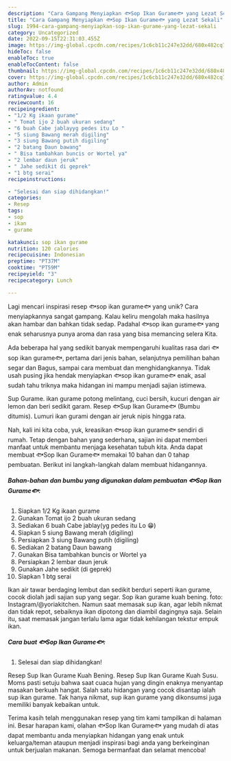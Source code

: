 ```yaml
---
description: "Cara Gampang Menyiapkan 🐟Sop Ikan Gurame🐟 yang Lezat Sekali"
title: "Cara Gampang Menyiapkan 🐟Sop Ikan Gurame🐟 yang Lezat Sekali"
slug: 1994-cara-gampang-menyiapkan-sop-ikan-gurame-yang-lezat-sekali
category: Uncategorized
date: 2022-09-15T22:31:03.455Z
image: https://img-global.cpcdn.com/recipes/1c6cb11c247e32dd/680x482cq70/sop-ikan-gurame-foto-resep-utama.jpg
hideToc: false
enableToc: true
enableTocContent: false
thumbnail: https://img-global.cpcdn.com/recipes/1c6cb11c247e32dd/680x482cq70/sop-ikan-gurame-foto-resep-utama.jpg
cover: https://img-global.cpcdn.com/recipes/1c6cb11c247e32dd/680x482cq70/sop-ikan-gurame-foto-resep-utama.jpg
author: Admin
authorAv: notfound
ratingvalue: 4.4
reviewcount: 16
recipeingredient:
- "1/2 Kg ikaan gurame"
- " Tomat ijo 2 buah ukuran sedang"
- "6 buah Cabe jablayyg pedes itu Lo "
- "5 siung Bawang merah digiling"
- "3 siung Bawang putih digiling"
- "2 batang Daun bawang"
- " Bisa tambahkan buncis or Wortel ya"
- "2 lembar daun jeruk"
- " Jahe sedikit di geprek"
- "1 btg serai"
recipeinstructions:

- "Selesai dan siap dihidangkan!"
categories:
- Resep
tags:
- sop
- ikan
- gurame

katakunci: sop ikan gurame 
nutrition: 120 calories
recipecuisine: Indonesian
preptime: "PT37M"
cooktime: "PT59M"
recipeyield: "3"
recipecategory: Lunch

---
```





Lagi mencari inspirasi resep 🐟sop ikan gurame🐟 yang unik? Cara menyiapkannya sangat gampang. Kalau keliru mengolah maka hasilnya akan hambar dan bahkan tidak sedap. Padahal 🐟sop ikan gurame🐟 yang enak seharusnya punya aroma dan rasa yang bisa memancing selera Kita.





Ada beberapa hal yang sedikit banyak mempengaruhi kualitas rasa dari 🐟sop ikan gurame🐟, pertama dari jenis bahan, selanjutnya pemilihan bahan segar dan Bagus, sampai cara membuat dan menghidangkannya. Tidak usah pusing jika hendak menyiapkan 🐟sop ikan gurame🐟 enak,      asal sudah tahu triknya maka hidangan ini mampu menjadi sajian istimewa.














Sup Gurame. ikan gurame potong melintang, cuci bersih, kucuri dengan air lemon dan beri sedikit garam. Resep 🐟Sup Ikan Gurame🐟 (Bumbu ditumis). Lumuri ikan gurami dengan air jeruk nipis hingga rata.






Nah, kali ini kita coba, yuk, kreasikan 🐟sop ikan gurame🐟 sendiri di rumah. Tetap dengan bahan yang sederhana, sajian ini dapat memberi manfaat untuk membantu menjaga kesehatan tubuh kita. Anda dapat membuat 🐟Sop Ikan Gurame🐟 memakai 10 bahan dan 0 tahap pembuatan. Berikut ini langkah-langkah dalam membuat hidangannya.

<!--inarticleads1-->

##### Bahan-bahan dan bumbu yang digunakan dalam pembuatan 🐟Sop Ikan Gurame🐟:

1. Siapkan 1/2 Kg ikaan gurame
1. Gunakan  Tomat ijo 2 buah ukuran sedang
1. Sediakan 6 buah Cabe jablay(yg pedes itu Lo 😁)
1. Siapkan 5 siung Bawang merah (digiling)
1. Persiapkan 3 siung Bawang putih (digiling)
1. Sediakan 2 batang Daun bawang
1. Gunakan  Bisa tambahkan buncis or Wortel ya
1. Persiapkan 2 lembar daun jeruk
1. Gunakan  Jahe sedikit (di geprek)
1. Siapkan 1 btg serai


Ikan air tawar berdaging lembut dan sedikit berduri seperti ikan gurame, cocok diolah jadi sajian sup yang segar. Sop ikan gurame kuah bening. foto: Instagram/@yoriakitchen. Namun saat memasak sup ikan, agar lebih nikmat dan tidak repot, sebaiknya ikan dipotong dan diambil dagingnya saja. Selain itu, saat memasak jangan terlalu lama agar tidak kehilangan tekstur empuk ikan. 

<!--inarticleads2-->

##### Cara buat 🐟Sop Ikan Gurame🐟:


1. Selesai dan siap dihidangkan!

Resep Sup Ikan Gurame Kuah Bening. Resep Sup Ikan Gurame Kuah Susu. Moms pasti setuju bahwa saat cuaca hujan yang dingin enaknya menyantap masakan berkuah hangat. Salah satu hidangan yang cocok disantap ialah sup ikan gurame. Tak hanya nikmat, sup ikan gurame yang dikonsumsi juga memiliki banyak kebaikan untuk. 

Terima kasih telah menggunakan resep yang tim kami tampilkan di halaman ini. Besar harapan kami, olahan 🐟Sop Ikan Gurame🐟 yang mudah di atas dapat membantu anda menyiapkan hidangan yang enak untuk keluarga/teman ataupun menjadi inspirasi bagi anda yang berkeinginan untuk berjualan makanan. Semoga bermanfaat dan selamat mencoba!
